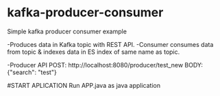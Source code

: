 # kafka-producer-consumer
Simple kafka producer consumer example

-Produces data in Kafka topic with REST API.
-Consumer consumes data from topic & indexes data in ES index of same name as topic.

-Producer API
POST: http://localhost:8080/producer/test_new
BODY: {"search": "test"}

#START APLICATION
Run APP.java as java application


